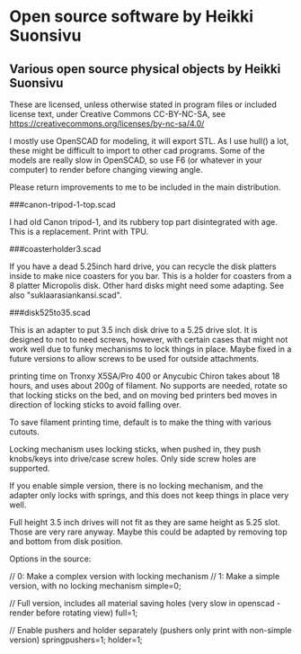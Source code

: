 # Open source software by Heikki Suonsivu

## Various open source physical objects by Heikki Suonsivu

These are licensed, unless otherwise stated in program files or included license text,
under Creative Commons CC-BY-NC-SA, see
https://creativecommons.org/licenses/by-nc-sa/4.0/

I mostly use OpenSCAD for modeling, it will export STL. As I use
hull() a lot, these might be difficult to import to other cad
programs. Some of the models are really slow in OpenSCAD, so use F6
(or whatever in your computer) to render before changing viewing angle.

Please return improvements to me to be included in the
main distribution.

###canon-tripod-1-top.scad

I had old Canon tripod-1, and its rubbery top part disintegrated with
age. This is a replacement. Print with TPU.

###coasterholder3.scad

If you have a dead 5.25inch hard drive, you can recycle the disk
platters inside to make nice coasters for you bar. This is a holder
for coasters from a 8 platter Micropolis disk. Other hard disks might
need some adapting. See also "suklaarasiankansi.scad". 

###disk525to35.scad

This is an adapter to put 3.5 inch disk drive to a 5.25 drive slot. It
is designed to not to need screws, however, with certain cases that
might not work well due to funky mechanisms to lock things in
place. Maybe fixed in a future versions to allow screws to be used for
outside attachments.

printing time on Tronxy X5SA/Pro 400 or Anycubic Chiron takes about 18
hours, and uses about 200g of filament. No supports are needed, rotate
so that locking sticks on the bed, and on moving bed printers bed
moves in direction of locking sticks to avoid falling over.

To save filament printing time, default is to make the thing with
various cutouts.

Locking mechanism uses locking sticks, when pushed in, they push
knobs/keys into drive/case screw holes. Only side screw holes are
supported.

If you enable simple version, there is no locking
mechanism, and the adapter only locks with springs, and this does not
keep things in place very well.

Full height 3.5 inch drives will not fit as they are same height as
5.25 slot. Those are very rare anyway. Maybe this could be adapted by
removing top and bottom from disk position.

Options in the source:

// 0: Make a complex version with locking mechanism
// 1: Make a simple version, with no locking mechanism
simple=0;

// Full version, includes all material saving holes (very slow in openscad - render before rotating view)
full=1;

// Enable pushers and holder separately (pushers only print with non-simple version)
springpushers=1;
holder=1;


